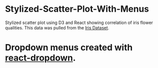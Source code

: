 # Stylized-Scatter-Plot-With-Menus
Stylized scatter plot using D3 and React showing correlation of iris flower qualities.
This data was pulled from the [Iris Dataset](https://archive.ics.uci.edu/ml/datasets/Iris).
# Dropdown menus created with [react-dropdown](https://www.npmjs.com/package/react-dropdown?activeTab=readme).